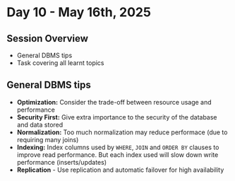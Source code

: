 ﻿# Day 10 - May 16th, 2025
## Session Overview
- General DBMS tips
- Task covering all learnt topics

## General DBMS tips
- **Optimization:** Consider the trade-off between resource usage and performance
- **Security First:** Give extra importance to the security of the database and data stored
- **Normalization:** Too much normalization may reduce performace (due to requiring many joins)
- **Indexing:** Index columns used by `WHERE`, `JOIN` and `ORDER BY` clauses to improve read performance. But each index used will slow down write performance (inserts/updates)
- **Replication** - Use replication and automatic failover for high availability